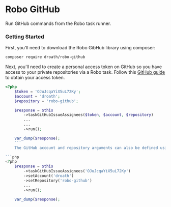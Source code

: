 # Robo GitHub

Run GitHub commands from the Robo task runner.

### Getting Started

First, you'll need to download the Robo GibHub library using composer:

```bash
composer require droath/robo-github
```

Next, you'll need to create a personal access token on GitHub so you have access to your private repositories via a Robo task. Follow this [GitHub guide](https://help.github.com/articles/creating-a-personal-access-token-for-the-command-line/) to obtain your access token.

```php
<?php
    $token = 'OJuJcqaYiX5uL72Ky';
    $account = 'droath';
    $repository = 'robo-github';

    $response = $this
        ->taskGitHubIssueAssignees($token, $account, $repository)
        ...
        ...
        ->run();

    var_dump($response);
    ```
    The GitHub account and repository arguments can also be defined using the set methods:

```php
<?php
    $response = $this
        ->taskGitHubIssueAssignees('OJuJcqaYiX5uL72Ky')
        ->setAccount('droath')
        ->setRepository('robo-github')
        ...
        ->run();

    var_dump($response);
```
